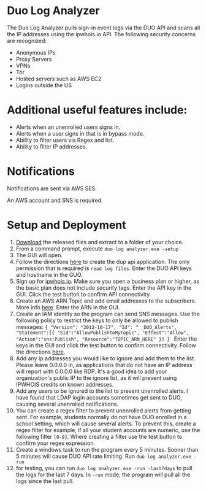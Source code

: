 # Duo Log Analyzer
The Duo Log Analyzer pulls sign-in event logs via the DUO API and scans all the IP addresses using the ipwhois.io API. The following security concerns are recognized:

- Anonymous IPs
- Proxy Servers
- VPNs 
- Tor 
- Hosted servers such as AWS EC2 
- Logins outside the US

# Additional useful features include:

- Alerts when an unenrolled users signs in.
- Alerts when a user signs in that is in bypass mode.
- Ability to filter users via Regex and list.
- Ability to filter IP addresses.


# Notifications

Notifications are sent via AWS SES.

An AWS account and SNS is required.


# Setup and Deployment
1. [Download](https://github.com/joef12345/Duo-Log-Analyzer/releases/tag/V1.0.0.0 "Download") the released files and extract to a folder of your choice.
2. From a command prompt, execute `duo log analyzer.exe -setup`
3. The GUI will open.
4. Follow the directions [here](https://duo.com/docs/adminapi "here") to create the dup api application. The only permission that is required is  `read log files`. Enter the DUO API keys and hostname in the GUO.
5. Sign up for [ipwhois.io](https://ipwhois.io "ipwhois.io"). Make sure you open a business plan or higher, as the basic plan does not include security tags. Enter the API key in the GUI. Click the test button to confirm API connectivity.
6. Create an AWS ARN Topic and add email addresses to the subscribers. More info [here](https://docs.aws.amazon.com/sns/latest/dg/sns-getting-started.html "here"). Enter the ARN in the GUI. 
7. Create an IAM identity so the program can send SNS messages. Use the following policy to restrict the keys to only be allowed to publish messages: `{
"Version": "2012-10-17",
  "Id": "__DUO_Alerts",
  "Statement":[{
    "Sid":"AllowPublishToMyTopic",
    "Effect":"Allow",
    "Action":"sns:Publish",
    "Resource":"TOPIC_ARN_HERE"
  }]
}
`
Enter the keys in the GUI and click the test button to confirm connectivity. Follow the directions [here](https://docs.aws.amazon.com/IAM/latest/UserGuide/id_credentials_access-keys.html#Using_CreateAccessKey "here").
8. Add any Ip addresses you would like to ignore and add them to the list. Please leave 0.0.0.0 in, as applications that do not have an IP address will report with 0.0.0.0 like RDP. It's a good idea to add your organization's public IP to the ignore list, as it will prevent using IPWHOIS credits on known addresses. 
9. Add any users to be ignored to the list to prevent unenrolled alerts. I have found that LDAP login accounts sometimes get sent to DUO, causing several unenrolled notifications. 
10. You can create a regex filter to prevent unenrolled alerts from getting sent. For example, students normally do not have DUO enrolled in a school setting, which will cause several alerts. To prevent this, create a regex filter for example, if all your student accounts are numeric, use the following filter `[0-9]`. Where creating a filter use the test button to confirm your regex expression.
11. Create a windows task to run the program every 5 minutes. Sooner than 5 minutes will cause DUO API rate limiting. Run `duo log analyzer.exe -run` 
12. for testing, you can run `duo log analyzer.exe -run -last7days` to pull the logs for the last 7 days. In `-run` mode, the program will pull all the logs since the last pull.
